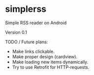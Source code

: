 # simplerss
Simple RSS reader on Android

Version 0.1

TODO / Future plans: 
- Make links clickable.
- Make proper design (cardview).
- Make loading new items dynamically.
- Try to use Retrofit for HTTP-requests.
